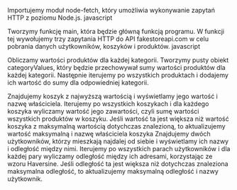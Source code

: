 Importujemy moduł node-fetch, który umożliwia wykonywanie zapytań HTTP z poziomu Node.js.
javascript

Tworzymy funkcję main, która będzie główną funkcją programu. W funkcji tej wywołujemy trzy zapytania HTTP do API fakestoreapi.com w celu pobrania danych użytkowników, koszyków i produktów.
javascript

Obliczamy wartości produktów dla każdej kategorii. Tworzymy pusty obiekt categoryValues, który będzie przechowywał sumy wartości produktów dla każdej kategorii. Następnie iterujemy po wszystkich produktach i dodajemy ich wartość do sumy dla odpowiedniej kategorii.

Znajdujemy koszyk z najwyższą wartością i wyświetlamy jego wartość i nazwę właściciela. Iterujemy po wszystkich koszykach i dla każdego koszyka wyliczamy wartość jego zawartości, czyli sumę wartości wszystkich produktów w koszyku. Jeśli wartość ta jest większa niż wartość koszyka z maksymalną wartością dotychczas znalezioną, to aktualizujemy wartość maksymalną i nazwę właściciela koszyka Znajdujemy dwóch użytkowników, którzy mieszkają najdalej od siebie i wyświetlamy ich nazwy i odległość między nimi. Iterujemy po wszystkich parach użytkowników i dla każdej pary wyliczamy odległość między ich adresami, korzystając ze wzoru Haversine. Jeśli odległość ta jest większa niż dotychczas znaleziona maksymalna odległość, to aktualizujemy maksymalną odległość i nazwy użytkownik.
